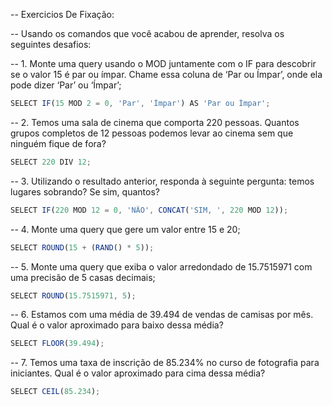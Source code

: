 -- Exercicios De Fixação: 

-- Usando os comandos que você acabou de aprender, resolva os seguintes desafios:

-- 1. Monte uma query usando o MOD juntamente com o IF para descobrir se o valor 15 é par ou ímpar. Chame essa coluna de ‘Par ou Ímpar’, onde ela pode dizer ‘Par’ ou ‘Ímpar’;
```js
SELECT IF(15 MOD 2 = 0, 'Par', 'Ímpar') AS 'Par ou Ímpar';
```

-- 2. Temos uma sala de cinema que comporta 220 pessoas. Quantos grupos completos de 12 pessoas podemos levar ao cinema sem que ninguém fique de fora?
```js
SELECT 220 DIV 12;
```

-- 3. Utilizando o resultado anterior, responda à seguinte pergunta: temos lugares sobrando? Se sim, quantos?
```js
SELECT IF(220 MOD 12 = 0, 'NÃO', CONCAT('SIM, ', 220 MOD 12));
```

-- 4. Monte uma query que gere um valor entre 15 e 20;
```js
SELECT ROUND(15 + (RAND() * 5));
```

-- 5. Monte uma query que exiba o valor arredondado de 15.7515971 com uma precisão de 5 casas decimais;
```js
SELECT ROUND(15.7515971, 5);
```

-- 6. Estamos com uma média de 39.494 de vendas de camisas por mês. Qual é o valor aproximado para baixo dessa média?
```js
SELECT FLOOR(39.494);
```

-- 7. Temos uma taxa de inscrição de 85.234% no curso de fotografia para iniciantes. Qual é o valor aproximado para cima dessa média?
```js
SELECT CEIL(85.234);
```